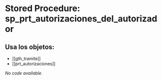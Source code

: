 # Stored Procedure: sp_prt_autorizaciones_del_autorizador

## Usa los objetos:
- [[gth_tramite]]
- [[prt_autorizaciones]]

*No code available.*
